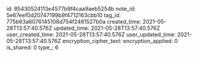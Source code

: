 id: 85430524113e4577b9f4caa9aeb5254b
note_id: 5e67eef0d20747199b9f4712163cbb10
tag_id: 775b63a6076145108d754f2481527b0a
created_time: 2021-05-28T13:57:40.576Z
updated_time: 2021-05-28T13:57:40.576Z
user_created_time: 2021-05-28T13:57:40.576Z
user_updated_time: 2021-05-28T13:57:40.576Z
encryption_cipher_text: 
encryption_applied: 0
is_shared: 0
type_: 6